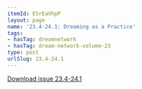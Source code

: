 ```yaml
---
itemId: ESrEaVhpP
layout: page
name: '23.4-24.1: Dreaming as a Practice'
tags:
- hasTag: dreamnetwork
- hasTag: dream-network-volume-23
type: post
urlSlug: 23.4-24.1
---
```

<a href="files/pdfs/Volume_23/23.4-24.1_dreaming_as_practice.pdf" download="">Download issue 23.4-24.1</a>